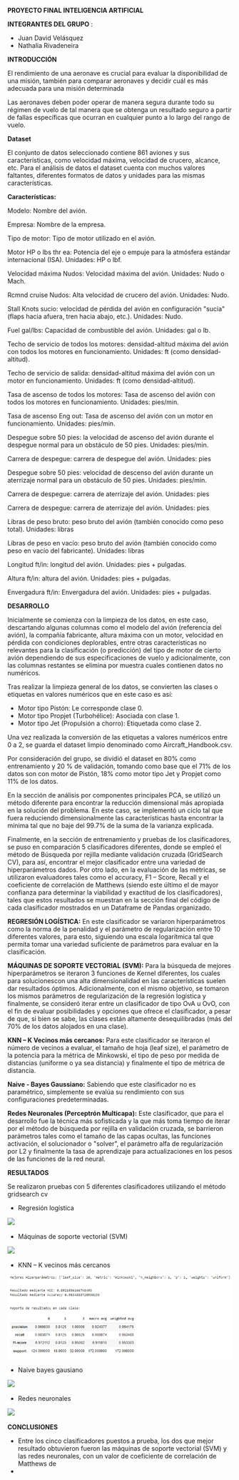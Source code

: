 **PROYECTO FINAL INTELIGENCIA ARTIFICIAL**

**INTEGRANTES DEL GRUPO** :

- Juan David Velásquez
- Nathalia Rivadeneira

**INTRODUCCIÓN**

El rendimiento de una aeronave es crucial para evaluar la disponibilidad de una misión, también para comparar aeronaves y decidir cuál es más adecuada para una misión determinada

Las aeronaves deben poder operar de manera segura durante todo su régimen de vuelo de tal manera que se obtenga un resultado seguro a partir de fallas específicas que ocurran en cualquier punto a lo largo del rango de vuelo.

**Dataset**

El conjunto de datos seleccionado contiene 861 aviones y sus características, como velocidad máxima, velocidad de crucero, alcance, etc. Para el análisis de datos el dataset cuenta con muchos valores faltantes, diferentes formatos de datos y unidades para las mismas características.

**Características:**

Modelo: Nombre del avión.

Empresa: Nombre de la empresa.

Tipo de motor: Tipo de motor utilizado en el avión.

Motor HP o lbs thr ea: Potencia del eje o empuje para la atmósfera estándar internacional (ISA). Unidades: HP o lbf.

Velocidad máxima Nudos: Velocidad máxima del avión. Unidades: Nudo o Mach.

Rcmnd cruise Nudos: Alta velocidad de crucero del avión. Unidades: Nudo.

Stall Knots sucio: velocidad de pérdida del avión en configuración &quot;sucia&quot; (flaps hacia afuera, tren hacia abajo, etc.). Unidades: Nudo.

Fuel gal/lbs: Capacidad de combustible del avión. Unidades: gal o lb.

Techo de servicio de todos los motores: densidad-altitud máxima del avión con todos los motores en funcionamiento. Unidades: ft (como densidad-altitud).

Techo de servicio de salida: densidad-altitud máxima del avión con un motor en funcionamiento. Unidades: ft (como densidad-altitud).

Tasa de ascenso de todos los motores: Tasa de ascenso del avión con todos los motores en funcionamiento. Unidades: pies/min.

Tasa de ascenso Eng out: Tasa de ascenso del avión con un motor en funcionamiento. Unidades: pies/min.

Despegue sobre 50 pies: la velocidad de ascenso del avión durante el despegue normal para un obstáculo de 50 pies. Unidades: pies/min.

Carrera de despegue: carrera de despegue del avión. Unidades: pies

Despegue sobre 50 pies: velocidad de descenso del avión durante un aterrizaje normal para un obstáculo de 50 pies. Unidades: pies/min.

Carrera de despegue: carrera de aterrizaje del avión. Unidades: pies

Carrera de despegue: carrera de aterrizaje del avión. Unidades: pies

Libras de peso bruto: peso bruto del avión (también conocido como peso total). Unidades: libras

Libras de peso en vacío: peso bruto del avión (también conocido como peso en vacío del fabricante). Unidades: libras

Longitud ft/in: longitud del avión. Unidades: pies + pulgadas.

Altura ft/in: altura del avión. Unidades: pies + pulgadas.

Envergadura ft/in: Envergadura del avión. Unidades: pies + pulgadas.

**DESARROLLO**

Inicialmente se comienza con la limpieza de los datos, en este caso, descartando algunas columnas como el modelo del avión (referencia del avión), la compañía fabricante, altura máxima con un motor, velocidad en pérdida con condiciones deplorables, entre otras características no relevantes para la clasificación (o predicción) del tipo de motor de cierto avión dependiendo de sus especificaciones de vuelo y adicionalmente, con las columnas restantes se elimina por muestra cuales contienen datos no numéricos.

Tras realizar la limpieza general de los datos, se convierten las clases o etiquetas en valores numéricos que en este caso es así:

- Motor tipo Pistón: Le corresponde clase 0.
- Motor tipo Propjet (Turbohélice): Asociada con clase 1.
- Motor tipo Jet (Propulsión a chorro): Etiquetada como clase 2.

Una vez realizada la conversión de las etiquetas a valores numéricos entre 0 a 2, se guarda el dataset limpio denominado como Aircraft\_Handbook.csv.

Por consideración del grupo, se dividió el dataset en 80% como entrenamiento y 20 % de validación, tomando como base que el 71% de los datos son con motor de Pistón, 18% como motor tipo Jet y Propjet como 11% de los datos.

En la sección de análisis por componentes principales PCA, se utilizó un método diferente para encontrar la reducción dimensional más apropiada en la solución del problema. En este caso, se implementó un ciclo tal que fuera reduciendo dimensionalmente las características hasta encontrar la mínima tal que no baje del 99.7% de la suma de la varianza explicada.

Finalmente, en la sección de entrenamiento y pruebas de los clasificadores, se puso en comparación 5 clasificadores diferentes, donde se empleó el método de Búsqueda por rejilla mediante validación cruzada (GridSearch CV), para así, encontrar el mejor clasificador entre una variedad de hiperparámetros dados. Por otro lado, en la evaluación de las métricas, se utilizaron evaluadores tales como el accuracy, F1 – Score, Recall y el coeficiente de correlación de Matthews (siendo este último el de mayor confianza para determinar la viabilidad y exactitud de los clasificadores), tales que estos resultados se muestran en la sección final del código de cada clasificador mostrados en un Dataframe de Pandas organizado.

**REGRESIÓN LOGÍSTICA:** En este clasificador se variaron hiperparámetros como la norma de la penalidad y el parámetro de regularización entre 10 diferentes valores, para esto, siguiendo una escala logarítmica tal que permita tomar una variedad suficiente de parámetros para evaluar en la clasificación.

**MÁQUINAS DE SOPORTE VECTORIAL (SVM):** Para la búsqueda de mejores hiperparámetros se iteraron 3 funciones de Kernel diferentes, los cuales para solucionescon una alta dimensionalidad en las características suelen dar resultados óptimos. Adicionalmente, con el mismo objetivo, se tomaron los mismos parámetros de regularización de la regresión logística y finalmente, se consideró iterar entre un clasificador de tipo OvA u OvO, con el fin de evaluar posibilidades y opciones que ofrece el clasificador, a pesar de que, si bien se sabe, las clases están altamente desequilibradas (más del 70% de los datos alojados en una clase).

**KNN – K Vecinos más cercanos:** Para este clasificador se iteraron el número de vecinos a evaluar, el tamaño de hoja (leaf size), el parámetro de la potencia para la métrica de Minkowski, el tipo de peso por medida de distancias (uniforme o ya sea distancia) y finalmente el tipo de métrica de distancia.

**Naive - Bayes Gaussiano:** Sabiendo que este clasificador no es paramétrico, simplemente se evalúa su rendimiento con sus configuraciones predeterminadas.

**Redes Neuronales (Perceptrón Multicapa):** Este clasificador, que para el desarrollo fue la técnica más sofisticada y la que más toma tiempo de iterar por el método de búsqueda por rejilla en validación cruzada, se barrieron parámetros tales como el tamaño de las capas ocultas, las funciones activación, el solucionador o &quot;solver&quot;, el parámetro alfa de regularización por L2 y finalmente la tasa de aprendizaje para actualizaciones en los pesos de las funciones de la red neural.

**RESULTADOS**

Se realizaron pruebas con 5 diferentes clasificadores utilizando el método gridsearch cv

- Regresión logística

![](RackMultipart20220531-1-vk2fnn_html_412f2c756349b03f.png)

- Máquinas de soporte vectorial (SVM)

![](RackMultipart20220531-1-vk2fnn_html_2eb74c42747a8f27.png)

- KNN – K vecinos más cercanos

![](https://github.com/NathaliaRivadeneira/Proyecto-inteligencia-artificial/blob/main/KNN%20P.PNG)

- Naive bayes gausiano

![](RackMultipart20220531-1-vk2fnn_html_4a64fffdf4c3236.png)

- Redes neuronales

![](RackMultipart20220531-1-vk2fnn_html_72ae4896879b5855.png)

**CONCLUSIONES**

- Entre los cinco clasificadores puestos a prueba, los dos que mejor resultado obtuvieron fueron las máquinas de soporte vectorial (SVM) y las redes neuronales, con un valor de coeficiente de correlación de Matthews de
-
